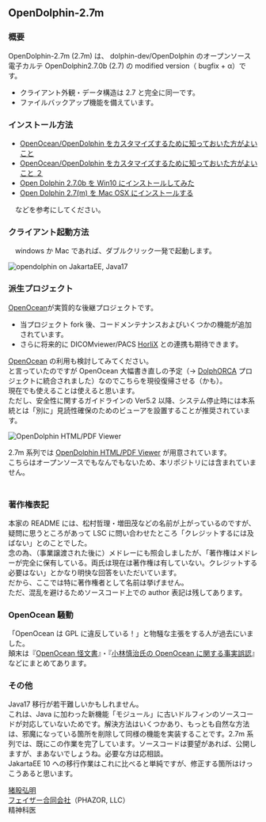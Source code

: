## OpenDolphin-2.7m

### 概要
OpenDolphin-2.7m (2.7m) は、 dolphin-dev/OpenDolphin のオープンソース電子カルテ OpenDolphin2.7.0b (2.7) の modified version（ bugfix + α）です。
 * クライアント外観・データ構造は 2.7 と完全に同一です。
 * ファイルバックアップ機能を備えています。

### インストール方法

 * [OpenOcean/OpenDolphin をカスタマイズするために知っておいた方がよいこと](https://phazor.info/OpenOcean/?p=1)
 * [OpenOcean/OpenDolphin をカスタマイズするために知っておいた方がよいこと ２](https://phazor.info/OpenOcean/?p=217)
 * [Open Dolphin 2.7.0b を Win10 にインストールしてみた](https://phazor.info/air/?page_id=543)
 * [Open Dolphin 2.7(m) を Mac OSX にインストールする](https://allnightnihon2b.net/blog-jp/?page_id=367)

　などを参考にしてください。

### クライアント起動方法
　windows か Mac であれば、ダブルクリック一発で起動します。  
  
![opendolphin on JakartaEE, Java17](https://user-images.githubusercontent.com/8698703/200154977-39c4a66a-058d-40a5-b12d-d3bc1dc7aad2.png)
  
  
### 派生プロジェクト
[OpenOcean](https://github.com/air-h-128k-il/OpenOcean)が実質的な後継プロジェクトです。  
  
* 当プロジェクト fork 後、コードメンテナンスおよびいくつかの機能が追加されています。  
* さらに将来的に DICOMviewer/PACS [HorliX](https://github.com/air-h-128k-il/HorliX) との連携も期待できます。  
  
[OpenOcean](https://phazor.info/OpenOcean/) の利用も検討してみてください。  
と言っていたのですが OpenOcean 大幅書き直しの予定（→ [DolphORCA](https://p-horlix.net/blog/?page_id=346) プロジェクトに統合されました）なのでこちらを現役復帰させる（かも）。  
現在でも使えることは使えると思います。  
ただし、安全性に関するガイドラインの Ver5.2 以降、システム停止時には本系統とは「別に」見読性確保のためのビューアを設置することが推奨されています。 
   
![OpenDolphin HTML/PDF Viewer](https://i0.wp.com/p-horlix.net/blog/wp-content/uploads/2022/05/OpenDolphin_HTML_PDF_Viewer_inomata_air-h-128k-il.png?w=900&ssl=1)
  
2.7m 系列では [OpenDolphin HTML/PDF Viewer](https://p-horlix.net/blog/?p=289) が用意されています。  
こちらはオープンソースでもなんでもないため、本リポジトリには含まれていません。  
　　
### 著作権表記  
本家の README には、松村哲理・増田茂などの名前が上がっているのですが、疑問に思うところがあって LSC に問い合わせたところ「クレジットするには及ばない」とのことでした。  
念の為、（事業譲渡された後に）メドレーにも照会しましたが、「著作権はメドレーが完全に保有している。両氏は現在は著作権は有していない。クレジットする必要はない」とかなり明快な回答をいただいています。  
だから、ここでは特に著作権者として名前は挙げません。  
ただ、混乱を避けるためソースコード上での author 表記は残してあります。  

### OpenOcean 騒動
「OpenOcean は GPL に違反している！」と物騒な主張をする人が過去にいました。  
顛末は『[OpenOcean 怪文書](https://researchmap.jp/blogs/blog_entries/view/143851/cf29de114fa73c109536ac188d7e0345)』・『[小林慎治氏の OpenOcean に関する事実誤認](https://phazor.jp/blog/?p=336)』などにまとめてあります。  

  
### その他
Java17 移行が若干難しいかもしれません。  
これは、Java に加わった新機能「モジュール」に古いドルフィンのソースコードが対応していないためです。解決方法はいくつかあり、もっとも自然な方法は、邪魔になっている箇所を削除して同様の機能を実装することです。2.7m 系列では、既にこの作業を完了しています。ソースコードは要望があれば、公開しますが、まあないでしょうね。必要な方は応相談。  
JakartaEE 10 への移行作業はこれに比べると単純ですが、修正する箇所はけっこうあると思います。
    
[猪股弘明](https://phazor.info/blog-ja/?page_id=2)  
[フェイザー合同会社](https://phazor.info)（PHAZOR, LLC）  
精神科医  
